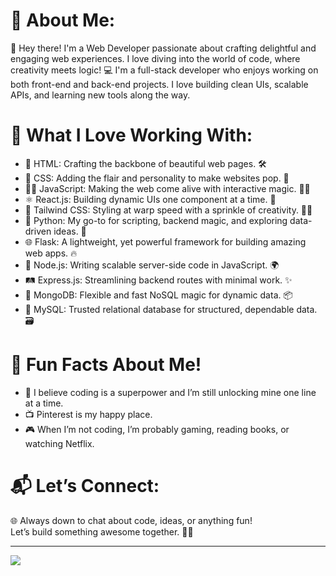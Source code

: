 # 💫 About Me:
🌟 Hey there! I'm a Web Developer passionate about crafting delightful and engaging web experiences. I love diving into the world of code, where creativity meets logic!
💻 I'm a full-stack developer who enjoys working on both front-end and back-end projects.
I love building clean UIs, scalable APIs, and learning new tools along the way.

# 🌈 What I Love Working With:
- 👾 HTML: Crafting the backbone of beautiful web pages. 🛠️
- 🎨 CSS: Adding the flair and personality to make websites pop. 💅
- 🤹‍♂️ JavaScript: Making the web come alive with interactive magic. 🎩✨
- ⚛️ React.js: Building dynamic UIs one component at a time. 🧩
- 🎀 Tailwind CSS: Styling at warp speed with a sprinkle of creativity. 🚀🎨
- 🐍 Python: My go-to for scripting, backend magic, and exploring data-driven ideas. 🧪
- 🌐 Flask: A lightweight, yet powerful framework for building amazing web apps. 🔥
- 🌲 Node.js: Writing scalable server-side code in JavaScript. 🌍  
- 🛤️ Express.js: Streamlining backend routes with minimal work. ✨  
- 🍃 MongoDB: Flexible and fast NoSQL magic for dynamic data. 📦  
- 🐬 MySQL: Trusted relational database for structured, dependable data. 🗃️

# 🎉 Fun Facts About Me!
- 🌟 I believe coding is a superpower and I’m still unlocking mine one line at a time.
- 📺 Pinterest is my happy place.
- 🎮 When I’m not coding, I’m probably gaming, reading books, or watching Netflix.  

# 📬 Let’s Connect:
🌐 Always down to chat about code, ideas, or anything fun!  
Let’s build something awesome together. 🤝💡 

---
[![](https://visitcount.itsvg.in/api?id=kratikakg&icon=2&color=5)](https://visitcount.itsvg.in)
